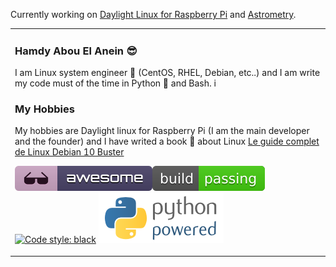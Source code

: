 Currently working on [Daylight Linux for Raspberry Pi](https://www.daylightlinux.ch) and [Astrometry](https://www.astrometry.ch).

<table><tr><td valign="top" width="33%">

### Hamdy Abou El Anein  :sunglasses:
 
I am Linux system engineer :penguin:  (CentOS, RHEL, Debian, etc..) and I am write my code must of the time in Python :snake:  and Bash.
i
### My Hobbies   



My hobbies are Daylight linux for Raspberry Pi (I am the main developer and the founder) and I have writed a book :notebook_with_decorative_cover:  about Linux [Le guide complet de Linux Debian 10 Buster](https://www.eyrolles.com/Litterature/Livre/le-guide-complet-de-linux-debian-10-buster-9782754308274/)

![Awesome](https://github.com/hamdyaea/hamdyaea/blob/master/awesome.svg)![Build passing](https://github.com/hamdyaea/hamdyaea/blob/master/build.svg)[![Code style: black](https://img.shields.io/badge/code%20style-black-000000.svg)](https://github.com/psf/black) ![Python](https://github.com/hamdyaea/hamdyaea/blob/master/pythonpowered.png)  
